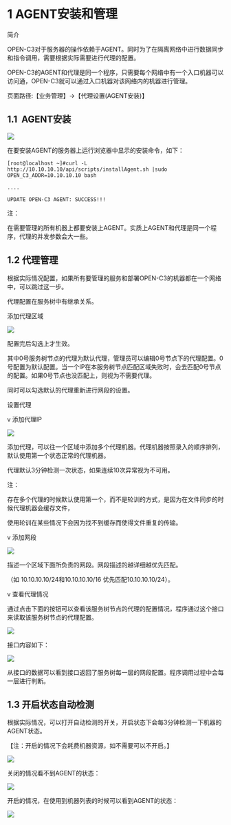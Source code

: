 # 1 AGENT安装和管理

简介

OPEN-C3对于服务器的操作依赖于AGENT。同时为了在隔离网络中进行数据同步和指令调用，需要根据实际需要进行代理的配置。

OPEN-C3的AGENT和代理是同一个程序，只需要每个网络中有一个入口机器可以访问通，OPEN-C3就可以通过入口机器对该网络内的机器进行管理。

页面路径:【业务管理】->【代理设置(AGENT安装)】

## 1.1  AGENT安装

![](/attachments/20250706235525_wps106.jpg)

在要安装AGENT的服务器上运行浏览器中显示的安装命令，如下：
```
[root@localhost ~]#curl -L http://10.10.10.10/api/scripts/installAgent.sh |sudo OPEN_C3_ADDR=10.10.10.10 bash

....

UPDATE OPEN-C3 AGENT: SUCCESS!!!
```

注：

在需要管理的所有机器上都要安装上AGENT。实质上AGENT和代理是同一个程序，代理的并发参数会大一些。

## 1.2 代理管理

根据实际情况配置，如果所有要管理的服务和部署OPEN-C3的机器都在一个网络中，可以跳过这一步。

代理配置在服务树中有继承关系。

添加代理区域

![](/attachments/20250706235525_wps107.jpg)

配置完后勾选上才生效。

其中0号服务树节点的代理为默认代理，管理员可以编辑0号节点下的代理配置。0号配置为默认配置。当一个IP在本服务树节点匹配区域失败时，会去匹配0号节点的配置。如果0号节点也没匹配上，则视为不需要代理。

同时可以勾选默认的代理重新进行网段的设置。

设置代理

v 添加代理IP

![](/attachments/20250706235525_wps108.jpg)

添加代理，可以往一个区域中添加多个代理机器。代理机器按照录入的顺序排列，默认使用第一个状态正常的代理机器。

代理默认3分钟检测一次状态，如果连续10次异常视为不可用。

注：

存在多个代理的时候默认使用第一个，而不是轮训的方式，是因为在文件同步的时候代理机器会缓存文件，

使用轮训在某些情况下会因为找不到缓存而使得文件重复的传输。

v 添加网段

![](/attachments/20250706235525_wps109.jpg)

描述一个区域下面所负责的网段。网段描述的越详细越优先匹配。

（如 10.10.10.10/24和10.10.10.10/16 优先匹配10.10.10.10/24）。

v 查看代理情况

通过点击下面的按钮可以查看该服务树节点的代理的配置情况，程序通过这个接口来读取该服务树节点的代理配置。

![](/attachments/20250706235525_wps110.jpg)

接口内容如下：

![](/attachments/20250706235525_wps111.jpg)

从接口的数据可以看到接口返回了服务树每一层的网段配置。程序调用过程中会每一层进行判断。

## 1.3 开启状态自动检测

根据实际情况，可以打开自动检测的开关，开启状态下会每3分钟检测一下机器的AGENT状态。

【注：开启的情况下会耗费机器资源，如不需要可以不开启。】

![](/attachments/20250706235525_wps112.jpg)

关闭的情况看不到AGENT的状态：

![](/attachments/20250706235525_wps113.jpg)

开启的情况，在使用到机器列表的时候可以看到AGENT的状态：

![](/attachments/20250706235525_wps114.jpg)